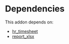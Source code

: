 # Dependencies

This addon depends on:

- [hr_timesheet](https://github.com/bringout/oca-ocb-hr/tree/f288f1185aa474d2fbc3385a757b169c442c3acf/odoo-bringout-oca-ocb-hr_timesheet)
- [report_xlsx](https://github.com/bringout/oca-report)
